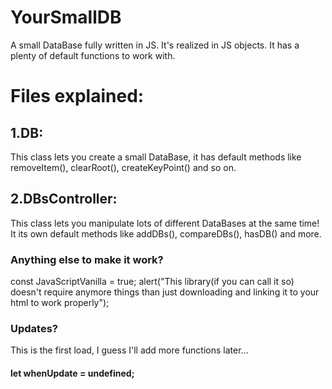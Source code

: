 # YourSmallDB
A small DataBase fully written in JS. It's realized in JS objects. It has a plenty of default functions to work with.

# Files explained:
## 1.DB:
This class lets you create a small DataBase, it has default methods like removeItem(), clearRoot(), createKeyPoint() and so on.
## 2.DBsController:
This class lets you manipulate lots of different DataBases at the same time! It its own default methods like addDBs(), compareDBs(), hasDB() and more.

### Anything else to make it work?
const JavaScriptVanilla = true;
alert("This library(if you can call it so) doesn't require anymore things than just downloading and linking it to your html to work properly");

### Updates?
This is the first load, I guess I'll add more functions later...

#### let whenUpdate = undefined;
